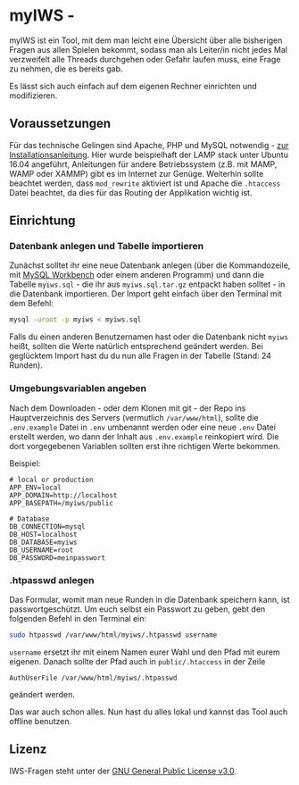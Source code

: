 # myIWS - 

myIWS ist ein Tool, mit dem man leicht eine Übersicht über alle bisherigen Fragen aus allen Spielen bekommt, sodass man als Leiter/in nicht jedes Mal verzweifelt alle Threads durchgehen oder Gefahr laufen muss, eine Frage zu nehmen, die es bereits gab.

Es lässt sich auch einfach auf dem eigenen Rechner einrichten und modifizieren.

## Voraussetzungen
Für das technische Gelingen sind Apache, PHP und MySQL notwendig - [zur Installationsanleitung](https://www.digitalocean.com/community/tutorials/how-to-install-linux-apache-mysql-php-lamp-stack-on-ubuntu-16-04). Hier wurde beispielhaft der LAMP stack unter Ubuntu 16.04 angeführt, Anleitungen für andere Betriebssystem (z.B. mit MAMP, WAMP oder XAMMP) gibt es im Internet zur Genüge.
Weiterhin sollte beachtet werden, dass `mod_rewrite` aktiviert ist und Apache die `.htaccess` Datei beachtet, da dies für das Routing der Applikation wichtig ist.

## Einrichtung
### Datenbank anlegen und Tabelle importieren
Zunächst solltet ihr eine neue Datenbank anlegen (über die Kommandozeile, mit [MySQL Workbench](https://www.mysql.com/de/products/workbench/) oder einem anderen Programm) und dann die Tabelle `myiws.sql` - die ihr aus `myiws.sql.tar.gz` entpackt haben solltet - in die Datenbank importieren. Der Import geht einfach über den Terminal mit dem Befehl:

```sh
mysql -uroot -p myiws < myiws.sql
```
Falls du einen anderen Benutzernamen hast oder die Datenbank nicht `myiws` heißt, sollten die Werte natürlich entsprechend geändert werden.
Bei geglücktem Import hast du du nun alle Fragen in der Tabelle (Stand: 24 Runden).


### Umgebungsvariablen angeben
Nach dem Downloaden - oder dem Klonen mit git - der Repo ins Hauptverzeichnis des Servers (vermutlich `/var/www/html`), sollte die `.env.example` Datei in `.env` umbenannt werden oder eine neue `.env` Datei erstellt werden, wo dann der Inhalt aus `.env.example` reinkopiert wird.
Die dort vorgegebenen Variablen sollten erst ihre richtigen Werte bekommen.

Beispiel:

```
# local or production
APP_ENV=local
APP_DOMAIN=http://localhost
APP_BASEPATH=/myiws/public

# Database
DB_CONNECTION=mysql
DB_HOST=localhost
DB_DATABASE=myiws
DB_USERNAME=root
DB_PASSWORD=meinpasswort
```

### .htpasswd anlegen

Das Formular, womit man neue Runden in die Datenbank speichern kann, ist passwortgeschützt. Um euch selbst ein Passwort zu geben, gebt den folgenden Befehl in den Terminal ein:

```sh
sudo htpasswd /var/www/html/myiws/.htpasswd username
```
`username` ersetzt ihr mit einem Namen eurer Wahl und den Pfad mit eurem eigenen.
Danach sollte der Pfad auch in `public/.htaccess` in der Zeile

```
AuthUserFile /var/www/html/myiws/.htpasswd
```

geändert werden.

Das war auch schon alles. Nun hast du alles lokal und kannst das Tool auch offline benutzen.

## Lizenz
IWS-Fragen steht unter der [GNU General Public License v3.0](https://www.gnu.org/licenses/gpl.html).
